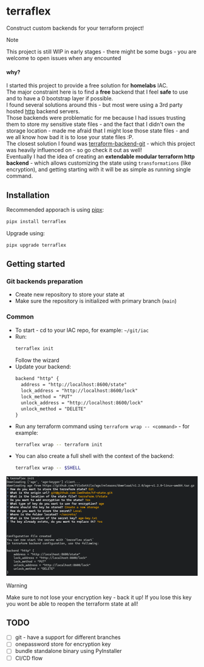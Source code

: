 # terraflex
Construct custom backends for your terraform project!

> [!NOTE]  
> This project is still WIP in early stages - there might be some bugs - you are welcome to open issues when any encounted

#### why?
I started this project to provide a free solution for **homelabs** IAC.  
The major constraint here is to find a **free** backend that I feel **safe** to use and to have a 0 bootstrap layer if possible.  
I found several solutions around this - but most were using a 3rd party hosted [http](https://developer.hashicorp.com/terraform/language/backend/http) backend servers.  
Those backends were problematic for me because I had issues trusting them to store my sensitive state files - and the fact that I didn't own the storage location - made me afraid that I might lose those state files - and we all know how bad it is to lose your state files :P.  
The closest solution I found was [terraform-backend-git](https://github.com/plumber-cd/terraform-backend-git) - which this project was heavily influenced on - so go check it out as well!  
Eventually I had the idea of creating an **extendable modular terraform http backend** - which allows customizing the state using `transformations` (like encryption), and getting starting with it will be as simple as running single command.

## Installation
Recommended apporach is using [pipx](https://github.com/pypa/pipx):
```bash
pipx install terraflex
```

Upgrade using:
```bash
pipx upgrade terraflex
```

## Getting started

### Git backends preparation
- Create new repository to store your state at
- Make sure the repository is initialized with primary branch (`main`)

### Common
- To start - cd to your IAC repo, for example: `~/git/iac`
- Run:
  ```bash
  terraflex init
  ```
  Follow the wizard
- Update your backend:
  ```hcl
  backend "http" {
    address = "http://localhost:8600/state"
    lock_address = "http://localhost:8600/lock"
    lock_method = "PUT"
    unlock_address = "http://localhost:8600/lock"
    unlock_method = "DELETE"
  }
  ```
- Run any terraform command using `terraform wrap -- <command>` - for example:
  ```bash
  terraflex wrap -- terraform init
  ```
- You can also create a full shell with the context of the backend:
  ```bash
  terraflex wrap -- $SHELL
  ```
![terraflex init](./docs/terraflex_init.png)

> [!WARNING]  
> Make sure to not lose your encryption key - back it up!
> If you lose this key you wont be able to reopen the terraform state at all!

## TODO

- [ ] git - have a support for different branches
- [ ] onepassword store for encryption key
- [ ] bundle standalone binary using PyInstaller
- [ ] CI/CD flow
